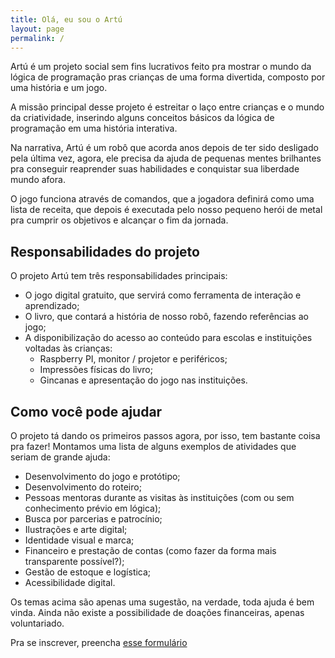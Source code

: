 ```yaml
---
title: Olá, eu sou o Artú
layout: page
permalink: /
---
```


Artú é um projeto social sem fins lucrativos feito pra mostrar o mundo da lógica de programação pras crianças de uma forma divertida, composto por uma história e um jogo.

A missão principal desse projeto é estreitar o laço entre crianças e o mundo da criatividade, inserindo alguns conceitos básicos da lógica de programação em uma história interativa.

<!--more-->

Na narrativa, Artú é um robô que acorda anos depois de ter sido desligado pela última vez, agora, ele precisa da ajuda de pequenas mentes brilhantes pra conseguir reaprender suas habilidades e conquistar sua liberdade mundo afora.

O jogo funciona através de comandos, que a jogadora definirá como uma lista de receita, que depois é executada pelo nosso pequeno herói de metal pra cumprir os objetivos e alcançar o fim da jornada.

## Responsabilidades do projeto

O projeto Artú tem três responsabilidades principais:

- O jogo digital gratuito, que servirá como ferramenta de interação e aprendizado;
- O livro, que contará a história de nosso robô, fazendo referências ao jogo;
- A disponibilização do acesso ao conteúdo para escolas e instituições voltadas às crianças:
  - Raspberry PI, monitor / projetor e periféricos;
  - Impressões físicas do livro;
  - Gincanas e apresentação do jogo nas instituições.


## Como você pode ajudar

O projeto tá dando os primeiros passos agora, por isso, tem bastante coisa pra fazer! Montamos uma lista de alguns exemplos de atividades que seriam de grande ajuda:

- Desenvolvimento do jogo e protótipo;
- Desenvolvimento do roteiro;
- Pessoas mentoras durante as visitas às instituições (com ou sem conhecimento prévio em lógica);
- Busca por parcerias e patrocínio;
- Ilustrações e arte digital;
- Identidade visual e marca;
- Financeiro e prestação de contas (como fazer da forma mais transparente possível?);
- Gestão de estoque e logística;
- Acessibilidade digital.

Os temas acima são apenas uma sugestão, na verdade, toda ajuda é bem vinda. Ainda não existe a possibilidade de doações financeiras, apenas voluntariado.

Pra se inscrever, preencha [esse formulário](https://docs.google.com/forms/d/e/1FAIpQLSdjnYKrvQVDbkXpTCoCqXrByyHjGrlFPYbE1vM_rVzGtjsH8g/viewform?usp=sf_link)
